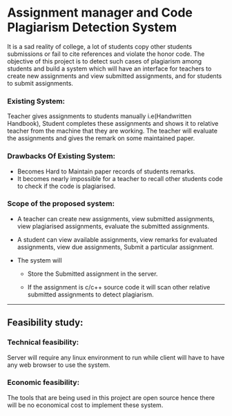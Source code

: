 # Assignment manager and Code Plagiarism Detection System

 It is a sad reality of college, a lot of students copy other students submissions or fail to cite references and violate the honor code. The objective of this project is to detect such cases of plagiarism among students and build a system which will have an interface for teachers to create new assignments and view submitted assignments, and for students to submit assignments.

### Existing System:
    
<p>    Teacher gives assignments to students manually i.e(Handwritten Handbook), Student completes these assignments
    and shows it to relative teacher from the machine that they are working. The teacher will evaluate the
    assignments and gives the remark on some maintained paper.
<p>


### Drawbacks Of Existing System:
*    Becomes Hard to Maintain paper records of students remarks.
*    It becomes nearly impossible for a teacher to recall other students code to check if the code is plagiarised.

### Scope of the proposed system:
*    A teacher can create new assignments, view submitted assignments, view plagiarised assignments, evaluate the
    submitted assignments.
   
*    A student can view available assignments, view remarks for evaluated assignments, view due assignments, Submit
     a particular assignment.
   
*    The system will
   
     * Store the Submitted assignment in the server.

     *    If the assignment is c/c++ source code it will scan other relative submitted assignments to detect plagiarism.

---

## Feasibility study:

###     Technical feasibility:

<p> Server will require any linux environment to run while client will have to have any web browser to use the system.
    
###    Economic feasibility:
<p>        The tools that are being used in this project are open source hence there will be no economical cost to implement these system.
     
